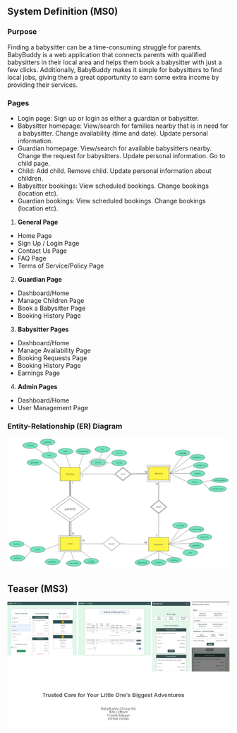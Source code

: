 ## System Definition (MS0)

### Purpose

Finding a babysitter can be a time-consuming struggle for parents. BabyBuddy is a web application that connects parents with qualified babysitters in their local area and helps them book a babysitter with just a few clicks. Additionally, BabyBuddy makes it simple for babysitters to find local jobs, giving them a great opportunity to earn some extra income by providing their services. 

### Pages

* Login page: Sign up or login as either a guardian or babysitter.
* Babysitter homepage: View/search for families nearby that is in need for a babysitter. Change availability (time and date). Update personal information.
* Guardian homepage: View/search for available babysitters nearby. Change the request for babysitters. Update personal  information. Go to child page.
* Child: Add child. Remove child. Update personal information about children.
* Babysitter bookings: View scheduled bookings. Change bookings (location etc).
* Guardian bookings: View scheduled bookings. Change bookings (location etc).

1. **General Page**
* Home Page
* Sign Up / Login Page
* Contact Us Page
* FAQ Page
* Terms of Service/Policy Page
2. **Guardian Page**
* Dashboard/Home
* Manage Children Page
* Book a Babysitter Page
* Booking History Page
3. **Babysitter Pages**
* Dashboard/Home
* Manage Availability Page
* Booking Requests Page
* Booking History Page
* Earnings Page
4. **Admin Pages**
* Dashboard/Home
* User Management Page

### Entity-Relationship (ER) Diagram

![ER Diagram](./images/er_diagram.png)

## Teaser (MS3)

![Teaser](./images/teaser.png)
